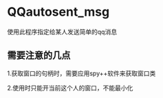 # QQautosent_msg
使用此程序指定给某人发送简单的qq消息
## 需要注意的几点
1.获取窗口的句柄时，需要应用spy++软件来获取窗口类

2.使用时只能开当前这个人的窗口，不能最小化
